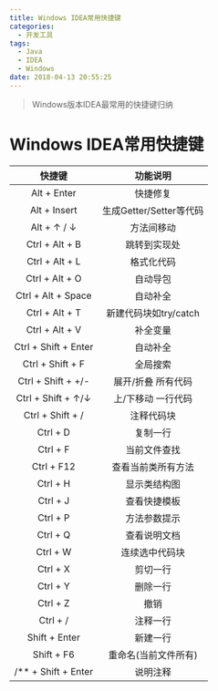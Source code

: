 ```yaml
---
title: Windows IDEA常用快捷键
categories: 
  - 开发工具
tags:
  - Java
  - IDEA
  - Windows
date: 2018-04-13 20:55:25
---
```


> Windows版本IDEA最常用的快捷键归纳

<!-- more -->

# Windows IDEA常用快捷键

|      快捷键    |    功能说明     |
|:-------------:|:--------------:|
|Alt + Enter    |   快捷修复      |
|Alt + Insert  | 生成Getter/Setter等代码 |
|Alt + ↑ / ↓ |  方法间移动    |
|Ctrl + Alt + B |   跳转到实现处     |
|Ctrl + Alt + L |   格式化代码      |
|Ctrl + Alt + O |   自动导包      |
|Ctrl + Alt + Space|   自动补全    |
|Ctrl + Alt + T  |  新建代码块如try/catch |
|Ctrl + Alt + V |   补全变量      |
|Ctrl + Shift + Enter |自动补全|
|Ctrl + Shift + F |   全局搜索      |
|Ctrl + Shift + +/- |   展开/折叠 所有代码     |
|Ctrl + Shift + ↑/↓ |  上/下移动 一行代码    |
|Ctrl + Shift + / |注释代码块|
|Ctrl + D       |   复制一行     |
|Ctrl + F       |   当前文件查找     |
|Ctrl + F12 | 查看当前类所有方法|
|Ctrl + H       |   显示类结构图     |
|Ctrl + J | 查看快捷模板 |
|Ctrl + P       |   方法参数提示     |
|Ctrl + Q |查看说明文档|
|Ctrl + W       |   连续选中代码块     |
|Ctrl + X       |   剪切一行     |
|Ctrl + Y       |   删除一行     |
|Ctrl + Z       |   撤销     |
|Ctrl + / |注释一行|
|Shift + Enter |新建一行|
|Shift + F6 | 重命名(当前文件所有) |
|/** + Shift + Enter| 说明注释|



